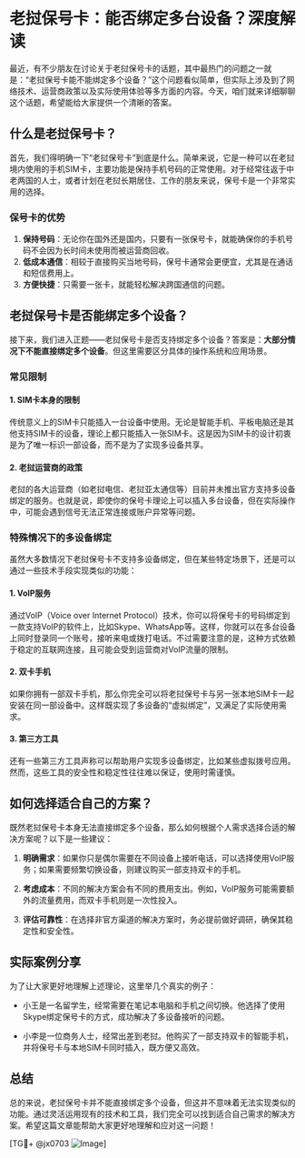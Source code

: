 # 老挝保号卡：能否绑定多台设备？深度解读

最近，有不少朋友在讨论关于老挝保号卡的话题，其中最热门的问题之一就是：“老挝保号卡能不能绑定多个设备？”这个问题看似简单，但实际上涉及到了网络技术、运营商政策以及实际使用体验等多方面的内容。今天，咱们就来详细聊聊这个话题，希望能给大家提供一个清晰的答案。

## 什么是老挝保号卡？

首先，我们得明确一下“老挝保号卡”到底是什么。简单来说，它是一种可以在老挝境内使用的手机SIM卡，主要功能是保持手机号码的正常使用。对于经常往返于中老两国的人士，或者计划在老挝长期居住、工作的朋友来说，保号卡是一个非常实用的选择。

### 保号卡的优势

1. **保持号码**：无论你在国外还是国内，只要有一张保号卡，就能确保你的手机号码不会因为长时间未使用而被运营商回收。
2. **低成本通信**：相较于直接购买当地号码，保号卡通常会更便宜，尤其是在通话和短信费用上。
3. **方便快捷**：只需要一张卡，就能轻松解决跨国通信的问题。

## 老挝保号卡是否能绑定多个设备？

接下来，我们进入正题——老挝保号卡是否支持绑定多个设备？答案是：**大部分情况下不能直接绑定多个设备**。但这里需要区分具体的操作系统和应用场景。

### 常见限制

#### 1. SIM卡本身的限制
传统意义上的SIM卡只能插入一台设备中使用。无论是智能手机、平板电脑还是其他支持SIM卡的设备，理论上都只能插入一张SIM卡。这是因为SIM卡的设计初衷是为了唯一标识一部设备，而不是为了实现多设备共享。

#### 2. 老挝运营商的政策
老挝的各大运营商（如老挝电信、老挝亚太通信等）目前并未推出官方支持多设备绑定的服务。也就是说，即使你的保号卡理论上可以插入多台设备，但在实际操作中，可能会遇到信号无法正常连接或账户异常等问题。

### 特殊情况下的多设备绑定

虽然大多数情况下老挝保号卡不支持多设备绑定，但在某些特定场景下，还是可以通过一些技术手段实现类似的功能：

#### 1. VoIP服务
通过VoIP（Voice over Internet Protocol）技术，你可以将保号卡的号码绑定到一款支持VoIP的软件上，比如Skype、WhatsApp等。这样，你就可以在多台设备上同时登录同一个账号，接听来电或拨打电话。不过需要注意的是，这种方式依赖于稳定的互联网连接，且可能会受到运营商对VoIP流量的限制。

#### 2. 双卡手机
如果你拥有一部双卡手机，那么你完全可以将老挝保号卡与另一张本地SIM卡一起安装在同一部设备中。这样既实现了多设备的“虚拟绑定”，又满足了实际使用需求。

#### 3. 第三方工具
还有一些第三方工具声称可以帮助用户实现多设备绑定，比如某些虚拟拨号应用。然而，这些工具的安全性和稳定性往往难以保证，使用时需谨慎。

## 如何选择适合自己的方案？

既然老挝保号卡本身无法直接绑定多个设备，那么如何根据个人需求选择合适的解决方案呢？以下是一些建议：

1. **明确需求**：如果你只是偶尔需要在不同设备上接听电话，可以选择使用VoIP服务；如果需要频繁切换设备，则建议购买一部支持双卡的手机。
   
2. **考虑成本**：不同的解决方案会有不同的费用支出。例如，VoIP服务可能需要额外的流量费用，而双卡手机则是一次性投入。

3. **评估可靠性**：在选择非官方渠道的解决方案时，务必提前做好调研，确保其稳定性和安全性。

## 实际案例分享

为了让大家更好地理解上述理论，这里举几个真实的例子：

- 小王是一名留学生，经常需要在笔记本电脑和手机之间切换。他选择了使用Skype绑定保号卡的方式，成功解决了多设备接听的问题。
  
- 小李是一位商务人士，经常出差到老挝。他购买了一部支持双卡的智能手机，并将保号卡与本地SIM卡同时插入，既方便又高效。

## 总结

总的来说，老挝保号卡并不能直接绑定多个设备，但这并不意味着无法实现类似的功能。通过灵活运用现有的技术和工具，我们完全可以找到适合自己需求的解决方案。希望这篇文章能帮助大家更好地理解和应对这一问题！

[TG💪+ @jx0703 ![Image](https://github.com/user-attachments/assets/dbca1d08-cadb-493c-b0ec-ad6f7a83f270)]